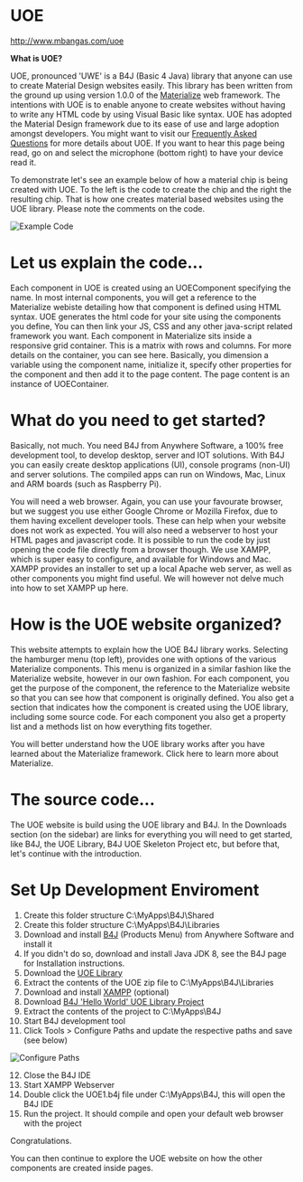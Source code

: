 # UOE

http://www.mbangas.com/uoe

**What is UOE?**

UOE, pronounced 'UWE' is a B4J (Basic 4 Java) library that anyone can use to create Material Design websites easily. This library has been written from the ground up using version 1.0.0 of the [Materialize](https://materializecss.com/) web framework. The intentions with UOE is to enable anyone to create websites without having to write any HTML code by using Visual Basic like syntax. UOE has adopted the Material Design framework due to its ease of use and large adoption amongst developers. You might want to visit our [Frequently Asked Questions](http://www.mbangas.com/uoe/faq.html) for more details about UOE. If you want to hear this page being read, go on and select the microphone (bottom right) to have your device read it.

To demonstrate let's see an example below of how a material chip is being created with UOE. To the left is the code to create the chip and the right the resulting chip. That is how one creates material based websites using the UOE library. Please note the comments on the code.

![Example Code](http://www.mbangas.com/uoe/images/examplechip.png)


# Let us explain the code...

Each component in UOE is created using an UOEComponent specifying the name. In most internal components, you will get a reference to the Materialize webiste detailing how that component is defined using HTML syntax. UOE generates the html code for your site using the components you define, You can then link your JS, CSS and any other java-script related framework you want. Each component in Materialize sits inside a responsive grid container. This is a matrix with rows and columns. For more details on the container, you can see here. Basically, you dimension a variable using the component name, initialize it, specify other properties for the component and then add it to the page content. The page content is an instance of UOEContainer.

# What do you need to get started?

Basically, not much. You need B4J from Anywhere Software, a 100% free development tool, to develop desktop, server and IOT solutions. With B4J you can easily create desktop applications (UI), console programs (non-UI) and server solutions. The compiled apps can run on Windows, Mac, Linux and ARM boards (such as Raspberry Pi).

You will need a web browser. Again, you can use your favourate browser, but we suggest you use either Google Chrome or Mozilla Firefox, due to them having excellent developer tools. These can help when your website does not work as expected. You will also need a webserver to host your HTML pages and javascript code. It is possible to run the code by just opening the code file directly from a browser though. We use XAMPP, which is super easy to configure, and available for Windows and Mac. XAMPP provides an installer to set up a local Apache web server, as well as other components you might find useful. We will however not delve much into how to set XAMPP up here.

# How is the UOE website organized?

This website attempts to explain how the UOE B4J library works. Selecting the hamburger menu (top left), provides one with options of the various Materialize components. This menu is organized in a similar fashion like the Materialize website, however in our own fashion. For each component, you get the purpose of the component, the reference to the Materialize website so that you can see how that component is originally defined. You also get a section that indicates how the component is created using the UOE library, including some source code. For each component you also get a property list and a methods list on how everything fits together.

You will better understand how the UOE library works after you have learned about the Materialize framework. Click here to learn more about Materialize.

# The source code...

The UOE website is build using the UOE library and B4J. In the Downloads section (on the sidebar) are links for everything you will need to get started, like B4J, the UOE Library, B4J UOE Skeleton Project etc, but before that, let's continue with the introduction.

# Set Up Development Enviroment

1. Create this folder structure C:\MyApps\B4J\Shared
2. Create this folder structure C:\MyApps\B4J\Libraries
3. Download and install [B4J](https://www.idevaffiliate.com/33168/74.html) (Products Menu) from Anywhere Software and install it
4. If you didn't do so, download and install Java JDK 8, see the B4J page for Installation instructions.
5. Download the [UOE Library](https://www.dropbox.com/s/cg18gc4kl6320pv/UOE.zip?dl=0)
6. Extract the contents of the UOE zip file to C:\MyApps\B4J\Libraries
7. Download and install [XAMPP](https://www.apachefriends.org/index.html%3Cbr/%3E) (optional)
8. Download [B4J 'Hello World' UOE Library Project](https://www.dropbox.com/s/mrwor5g3fby1g0m/MyNewUOE.zip?dl=0)
9. Extract the contents of the project to C:\MyApps\B4J
10. Start B4J development tool
11. Click Tools > Configure Paths and update the respective paths and save (see below)

![Configure Paths](http://www.mbangas.com/uoe/images/configurepaths.png)

12. Close the B4J IDE
13. Start XAMPP Webserver
13. Double click the UOE1.b4j file under C:\MyApps\B4J, this will open the B4J IDE
14. Run the project. It should compile and open your default web browser with the project

Congratulations.

You can then continue to explore the UOE website on how the other components are created inside pages.
